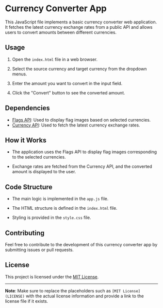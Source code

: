 # Currency Converter App

This JavaScript file implements a basic currency converter web application. It fetches the latest currency exchange rates from a public API and allows users to convert amounts between different currencies.

## Usage

1. Open the `index.html` file in a web browser.

2. Select the source currency and target currency from the dropdown menus.

3. Enter the amount you want to convert in the input field.

4. Click the "Convert" button to see the converted amount.

## Dependencies

- [Flags API](https://flagsapi.com): Used to display flag images based on selected currencies.
- [Currency API](https://github.com/fawazahmed0/currency-api): Used to fetch the latest currency exchange rates.

## How it Works

- The application uses the Flags API to display flag images corresponding to the selected currencies.

- Exchange rates are fetched from the Currency API, and the converted amount is displayed to the user.

## Code Structure

- The main logic is implemented in the `app.js` file.

- The HTML structure is defined in the `index.html` file.

- Styling is provided in the `style.css` file.

## Contributing

Feel free to contribute to the development of this currency converter app by submitting issues or pull requests.

## License

This project is licensed under the [MIT License](LICENSE).

---

**Note**: Make sure to replace the placeholders such as `[MIT License](LICENSE)` with the actual license information and provide a link to the license file if it exists.
